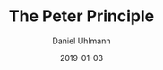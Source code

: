 ---
title: The Peter Principle
date: "2019-01-03"
cover: "./237428937428934234.jpg"
author: Daniel Uhlmann
---